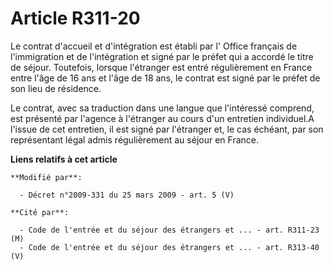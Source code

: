 # Article R311-20

Le contrat d'accueil et d'intégration est établi par l'          Office français de l'immigration et de l'intégration  et
signé par le préfet qui a accordé le titre de séjour. Toutefois, lorsque l'étranger est entré régulièrement en France entre
l'âge de 16 ans et l'âge de 18 ans, le contrat est signé par le préfet de son lieu de résidence. 

Le contrat, avec sa traduction dans une langue que l'intéressé comprend, est présenté par l'agence à l'étranger au cours d'un
entretien individuel.A l'issue de cet entretien, il est signé par l'étranger et, le cas échéant, par son représentant légal
admis régulièrement au séjour en France.

**Liens relatifs à cet article**

	**Modifié par**:

	  - Décret n°2009-331 du 25 mars 2009 - art. 5 (V)

	**Cité par**:

	  - Code de l'entrée et du séjour des étrangers et ... - art. R311-23 (M)
	  - Code de l'entrée et du séjour des étrangers et ... - art. R313-40 (V)
